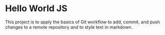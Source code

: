 # Hello World JS
This project is to apply the basics of Git workflow to add, commit, and push changes to a remote repository and to style text in markdown.
